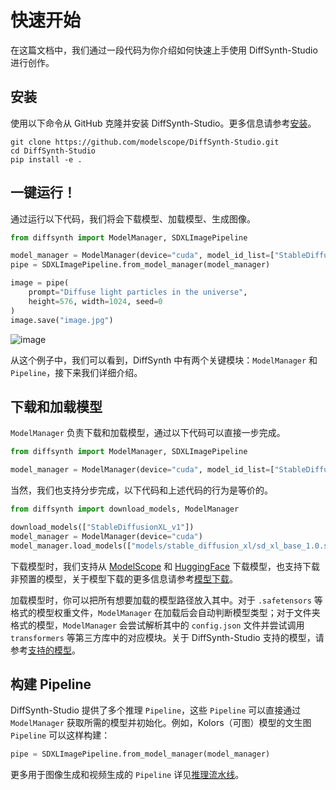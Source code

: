 # 快速开始

在这篇文档中，我们通过一段代码为你介绍如何快速上手使用 DiffSynth-Studio 进行创作。

## 安装

使用以下命令从 GitHub 克隆并安装 DiffSynth-Studio。更多信息请参考[安装](./Installation.md)。

```shell
git clone https://github.com/modelscope/DiffSynth-Studio.git
cd DiffSynth-Studio
pip install -e .
```

## 一键运行！

通过运行以下代码，我们将会下载模型、加载模型、生成图像。

```python
from diffsynth import ModelManager, SDXLImagePipeline

model_manager = ModelManager(device="cuda", model_id_list=["StableDiffusionXL_v1"])
pipe = SDXLImagePipeline.from_model_manager(model_manager)

image = pipe(
    prompt="Diffuse light particles in the universe",
    height=576, width=1024, seed=0
)
image.save("image.jpg")
```

![image](https://github.com/user-attachments/assets/2e60d18e-534c-43d6-b875-26db5b05442e)

从这个例子中，我们可以看到，DiffSynth 中有两个关键模块：`ModelManager` 和 `Pipeline`，接下来我们详细介绍。

## 下载和加载模型

`ModelManager` 负责下载和加载模型，通过以下代码可以直接一步完成。

```python
from diffsynth import ModelManager, SDXLImagePipeline

model_manager = ModelManager(device="cuda", model_id_list=["StableDiffusionXL_v1"])
```

当然，我们也支持分步完成，以下代码和上述代码的行为是等价的。

```python
from diffsynth import download_models, ModelManager

download_models(["StableDiffusionXL_v1"])
model_manager = ModelManager(device="cuda")
model_manager.load_models(["models/stable_diffusion_xl/sd_xl_base_1.0.safetensors"])
```

下载模型时，我们支持从 [ModelScope](https://www.modelscope.cn/) 和 [HuggingFace](https://huggingface.co/) 下载模型，也支持下载非预置的模型，关于模型下载的更多信息请参考[模型下载](./DownloadModels.md)。

加载模型时，你可以把所有想要加载的模型路径放入其中。对于 `.safetensors` 等格式的模型权重文件，`ModelManager` 在加载后会自动判断模型类型；对于文件夹格式的模型，`ModelManager` 会尝试解析其中的 `config.json` 文件并尝试调用 `transformers` 等第三方库中的对应模块。关于 DiffSynth-Studio 支持的模型，请参考[支持的模型](./Models.md)。

## 构建 Pipeline

DiffSynth-Studio 提供了多个推理 `Pipeline`，这些 `Pipeline` 可以直接通过 `ModelManager` 获取所需的模型并初始化。例如，Kolors（可图）模型的文生图 `Pipeline` 可以这样构建：

```python
pipe = SDXLImagePipeline.from_model_manager(model_manager)
```

更多用于图像生成和视频生成的 `Pipeline` 详见[推理流水线](./Pipelines.md)。

